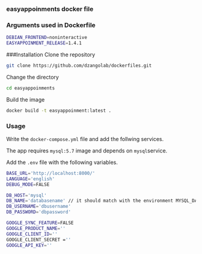 ### easyappoinments docker file

### Arguments used in Dockerfile

```bash
DEBIAN_FRONTEND=noninteractive
EASYAPPOINMENT_RELEASE=1.4.1
```

###Installation
Clone the repository

```bash
git clone https://github.com/dzangolab/dockerfiles.git
```

Change the directory

```bash
cd easyappoinments
```

Build the image

```bash
docker build -t easyappoinment:latest .
```

### Usage

Write the `docker-compose.yml` file and add the follwing services.

The app requires `mysql:5.7` image and depends on `mysql`service.

Add the `.env` file with the following variables.

```bash
BASE_URL='http://localhost:8000/'
LANGUAGE='english'
DEBUG_MODE=FALSE

DB_HOST='mysql'
DB_NAME='databasename' // it should match with the environment MYSQL_DATABASE defined in mysql service
DB_USERNAME='dbusername'
DB_PASSWORD='dbpassword'

GOOGLE_SYNC_FEATURE=FALSE
GOOGLE_PRODUCT_NAME=''
GOOGLE_CLIENT_ID=''
GOOGLE_CLIENT_SECRET =''
GOOGLE_API_KEY=''
```

